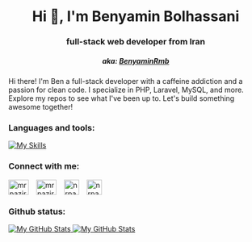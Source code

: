 <h1 align="center">Hi 👋, I'm Benyamin Bolhassani</h1>
<h3 align="center">full-stack web developer from Iran</h3>

<h5 align="center">aka:
<a href="https://benyaminrmb.ir">BenyaminRmb</a>
</h5>

<p>
Hi there! I'm Ben a full-stack developer with a caffeine addiction and a passion for clean code. I specialize in PHP, Laravel, MySQL, and more. Explore my repos to see what I've been up to. Let's build something awesome together!
</p>

<h3 align="left">Languages and tools:</h3>


[![My Skills](https://skillicons.dev/icons?i=php,laravel,mysql,postman,js,ts,nuxt,vue,github,git,tailwind,bootstrap)](https://skillicons.dev)



<h3 align="left">Connect with me:</h3>
<p style="display: flex;gap:15px;" align="left">
<a href="https://twitter.com/benyaminrmb" target="blank"><img align="center" src="https://raw.githubusercontent.com/rahuldkjain/github-profile-readme-generator/master/src/images/icons/Social/twitter.svg" alt="mrpaziresh" height="30" width="40" /></a>
<a href="https://www.linkedin.com/in/benyaminrmb/" target="blank"><img align="center" src="https://raw.githubusercontent.com/rahuldkjain/github-profile-readme-generator/master/src/images/icons/Social/linked-in-alt.svg" alt="mrpaziresh" height="30" width="40" /></a>
<a href="https://t.me/benyaminrmb/" target="blank"><img style="width: 30px;height: 30px" align="center" src="https://upload.wikimedia.org/wikipedia/commons/thumb/8/82/Telegram_logo.svg/768px-Telegram_logo.svg.png?20220101141644" alt="nrpaziresh" height="30" width="40" /></a>
<a href="mailto:benyaminrmb@gmail.com" target="blank"><img style="width: 30px;height: 30px" align="center" src="https://upload.wikimedia.org/wikipedia/commons/thumb/2/2e/Gmail_2020.png/640px-Gmail_2020.png" alt="nrpaziresh" height="30" width="40" /></a>
</p>



<h3 align="left">Github status:</h3>


<a href="https://github.com/benyaminrmb#gh-light-mode-only">
 <img src="https://github-readme-streak-stats.herokuapp.com/?user=benyaminrmb&fire=pink" alt="My GitHub Stats" />
</a>
 

<a href="https://github.com/benyaminrmb#gh-light-mode-only">
 <img src="https://github-readme-stats.vercel.app/api?username=benyaminrmb&count_private=true&show_icons=true" alt="My GitHub Stats" />
</a> 
